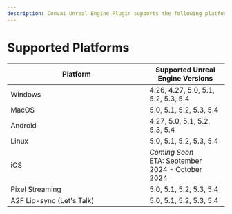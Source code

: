 ```yaml
---
description: Convai Unreal Engine Plugin supports the following platforms.
---
```


# Supported Platforms

<table><thead><tr><th width="305.5">Platform</th><th>Supported Unreal Engine Versions</th></tr></thead><tbody><tr><td>Windows</td><td>4.26, 4.27, 5.0, 5.1, 5.2, 5.3, 5.4</td></tr><tr><td>MacOS</td><td>5.0, 5.1, 5.2, 5.3, 5.4</td></tr><tr><td>Android</td><td>4.27, 5.0, 5.1, 5.2, 5.3, 5.4</td></tr><tr><td>Linux</td><td>5.0, 5.1, 5.2, 5.3, 5.4</td></tr><tr><td>iOS</td><td><em>Coming Soon</em>  <br>ETA: September 2024 - October 2024</td></tr><tr><td>Pixel Streaming</td><td>5.0, 5.1, 5.2, 5.3, 5.4</td></tr><tr><td>A2F Lip-sync (Let's Talk)</td><td>5.0, 5.1, 5.2, 5.3, 5.4</td></tr></tbody></table>
